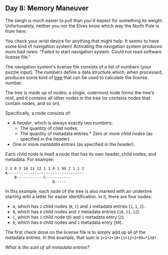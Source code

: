 Day 8: Memory Maneuver
----------------------

The sleigh is much easier to pull than you'd expect for something its weight. Unfortunately, neither you nor the Elves know which way the North Pole is from here.


You check your wrist device for anything that might help. It seems to have some kind of navigation system! Activating the navigation system produces more bad news: "Failed to start navigation system. Could not read software license file."


The navigation system's license file consists of a list of numbers (your puzzle input). The numbers define a data structure which, when processed, produces some kind of [tree](https://en.wikipedia.org/wiki/Tree_(data_structure)) that can be used to calculate the license number.


The *tree* is made up of *nodes*; a single, outermost node forms the tree's *root*, and it contains all other nodes in the tree (or contains nodes that contain nodes, and so on).


Specifically, a node consists of:


* A *header*, which is always exactly two numbers:
	+ The quantity of child nodes.
	+ The quantity of metadata entries.* Zero or more *child nodes* (as specified in the header).
* One or more *metadata entries* (as specified in the header).


Each child node is itself a node that has its own header, child nodes, and metadata. For example:



```
2 3 0 3 10 11 12 1 1 0 1 99 2 1 1 2
A----------------------------------
    B----------- C-----------
                     D-----

```

In this example, each node of the tree is also marked with an underline starting with a letter for easier identification. In it, there are four nodes:


* `A`, which has `2` child nodes (`B`, `C`) and `3` metadata entries (`1`, `1`, `2`).
* `B`, which has `0` child nodes and `3` metadata entries (`10`, `11`, `12`).
* `C`, which has `1` child node (`D`) and `1` metadata entry (`2`).
* `D`, which has `0` child nodes and `1` metadata entry (`99`).


The first check done on the license file is to simply add up all of the metadata entries. In this example, that sum is `1+1+2+10+11+12+2+99=*138*`.


*What is the sum of all metadata entries?*


